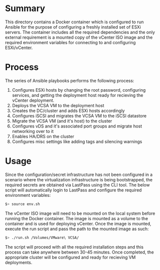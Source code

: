 # Summary

This directory contains a Docker container which is configured to run Ansible
for the purpose of configuring a freshly installed set of ESXi servers. The
container includes all the required dependencies and the only external
requirement is a mounted copy of the vCenter ISO image and the required
environment variables for connecting to and configuring ESXi/vCenter. 

# Process

The series of Ansible playbooks performs the following process:

1. Configures ESXi hosts by changing the root password, configuring services,
and getting the deployment host ready for recieving the vCenter deployment.
2. Deploys the VCSA VM to the deployment host
3. Creates the DC/cluster and adds ESXi hosts accordingly
4. Configures iSCSI and migrates the VCSA VM to the iSCSI datastore
5. Migrate the VCSA VM (and it's host) to the cluster
6. Configures vDS and it's associated port groups and migrate host networking
over to it
7. Enables HA/DRS on the cluster
8. Configures misc settings like adding tags and silencing warnings

# Usage

Since the configuration/secret infrastructure has not been configured in a
scenario where the virtualization infrastructure is being bootstrapped, the 
required secrets are obtained via LastPass using the CLI tool. The below script
will automatically login to LastPass and configure the required environment
variables:

```bash
$> source env.sh
```

The vCenter ISO image will need to be mounted on the local system before running
the Docker container. The image is mounted as a volume to the container and is
used for deploying vCenter. Once the image is mounted, execute the run script
and pass the path to the mounted image as such:

```bash
$> ./run.sh /Volumes/VMware\ VCSA/
```

The script will proceed with all the required installation steps and this
process can take anywhere between 30-45 minutes. Once completed, the appropriate
cluster will be configured and ready for recieving VM deployments. 